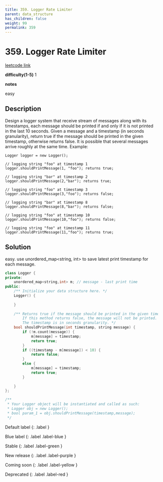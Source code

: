 ```yaml
---
title: 359. Logger Rate Limiter
parent: data_structure
has_children: false
weight: 99
permalink: 359
---
```

# 359. Logger Rate Limiter
[leetcode link](https://leetcode.com/problems/logger-rate-limiter/)

**difficulty(1-5)** 
1   

**notes**   

easy

## Description
Design a logger system that receive stream of messages along with its timestamps, each message should be printed if and only if it is not printed in the last 10 seconds.
Given a message and a timestamp (in seconds granularity), return true if the message should be printed in the given timestamp, otherwise returns false.
It is possible that several messages arrive roughly at the same time.
Example:
```
Logger logger = new Logger();

// logging string "foo" at timestamp 1
logger.shouldPrintMessage(1, "foo"); returns true; 

// logging string "bar" at timestamp 2
logger.shouldPrintMessage(2,"bar"); returns true;

// logging string "foo" at timestamp 3
logger.shouldPrintMessage(3,"foo"); returns false;

// logging string "bar" at timestamp 8
logger.shouldPrintMessage(8,"bar"); returns false;

// logging string "foo" at timestamp 10
logger.shouldPrintMessage(10,"foo"); returns false;

// logging string "foo" at timestamp 11
logger.shouldPrintMessage(11,"foo"); returns true;
```
## Solution
easy. use unordered_map<string, int> to save latest print timestamp for each message.

```c++
class Logger {
private:
    unordered_map<string,int> m; // message - last print time
public:
    /** Initialize your data structure here. */
    Logger() {
        
    }
    
    /** Returns true if the message should be printed in the given timestamp, otherwise returns false.
        If this method returns false, the message will not be printed.
        The timestamp is in seconds granularity. */
    bool shouldPrintMessage(int timestamp, string message) {
        if (!m.count(message)) {
            m[message] = timestamp;
            return true;
        }
        if ((timestamp - m[message]) < 10) {
            return false;
        }
        else {
            m[message] = timestamp;
            return true;
        }
        
    }
};

/**
 * Your Logger object will be instantiated and called as such:
 * Logger obj = new Logger();
 * bool param_1 = obj.shouldPrintMessage(timestamp,message);
 */
``` 


Default label
{: .label }

Blue label
{: .label .label-blue }

Stable
{: .label .label-green }

New release
{: .label .label-purple }

Coming soon
{: .label .label-yellow }

Deprecated
{: .label .label-red }
